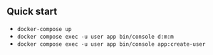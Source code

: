 ## Quick start

* `docker-compose up`
* `docker compose exec -u user app bin/console d:m:m`
* `docker compose exec -u user app bin/console app:create-user`
